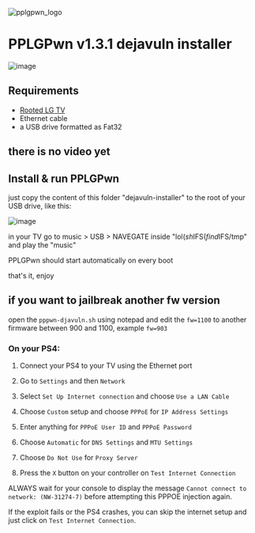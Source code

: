 ![pplgpwn_logo](https://github.com/llbranco/PPLGPwn/assets/5321071/17491e46-3b61-4d2b-ba56-5e5bbc7894f3)
# PPLGPwn v1.3.1 dejavuln installer
![image](https://github.com/llbranco/PPLGPwn/assets/5321071/a955697c-e292-44f4-be4f-609f0cdaffdf)

## Requirements
- [Rooted LG TV](https://www.webosbrew.org/rooting/)
- Ethernet cable
- a USB drive formatted as Fat32

## there is no video yet

## Install & run PPLGPwn

just copy the content of this folder "dejavuln-installer" to the root of your USB drive, like this:

![image](https://github.com/user-attachments/assets/0c29b3fe-f122-41ab-b855-56b06477dbe2)

in your TV go to music > USB > NAVEGATE inside "lol$(sh$IFS$(find$IFS/tmp" and play the "music"

PPLGPwn should start automatically on every boot

that's it, enjoy

## if you want to jailbreak another fw version

open the `pppwn-djavuln.sh` using notepad and edit the `fw=1100` to another firmware between 900 and 1100, example `fw=903`


### On your PS4:
1. Connect your PS4 to your TV using the Ethernet port

2. Go to `Settings` and then `Network`

3. Select `Set Up Internet connection` and choose `Use a LAN Cable`

4. Choose `Custom` setup and choose `PPPoE` for `IP Address Settings`

5. Enter anything for `PPPoE User ID` and `PPPoE Password`

6. Choose `Automatic` for `DNS Settings` and `MTU Settings`

7. Choose `Do Not Use` for `Proxy Server`

8. Press the `X` button on your controller on `Test Internet Connection`

ALWAYS wait for your console to display the message `Cannot connect to network: (NW-31274-7)` before attempting this PPPOE injection again.

If the exploit fails or the PS4 crashes, you can skip the internet setup and just click on `Test Internet Connection`.


